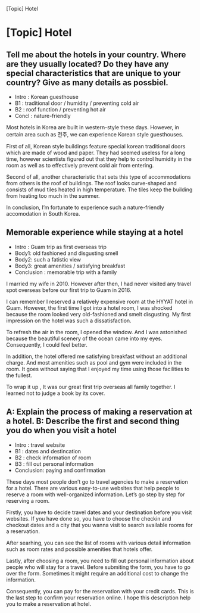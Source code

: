 [Topic] Hotel
# [Topic] Hotel

## Tell me about the hotels in your country. Where are they usually located? Do they have any special characteristics that are unique to your country? Give as many details as possbiel.

- Intro : Korean guesthouse
- B1 : traditional door / humidity / preventing cold air
- B2 : roof function / preventing hot air
- Concl : nature-friendly 

Most hotels in Korea are built in western-style these days. However, in certain area such as 전주, we can experience Korean style guesthouses.

First of all, Korean style buildings feature special korean traditional doors which are made of wood and paper. They had seemed useless for a long time, however scientists figured out that they help to control humidity in the room as well as to effectively prevent cold air from entering. 

Second of all, another characteristic that sets this type of accommodations from others is the roof of buildings. The roof looks curve-shaped and consists of mud tiles heated in high temperature. The tiles keep the building from heating too much in the summer.

In conclusion, I’m fortunate to experience such a nature-friendly accomodation in South Korea.

##  Memorable experience while staying at a hotel

- Intro : Guam trip as first overseas trip
- Body1: old fashioned and disgusting smell
- Body2: such a fatistic view 
- Body3: great amenities / satisfying breakfast 
- Conclusion : memorable trip with a family

I married my wife in 2010. However after then, I had never visited any travel spot overseas before our first trip to Guam in 2016. 

I can remember I reserved a relatively expensive room at the HYYAT hotel in Guam. However, the first time I got into a hotel room, I was shocked because the room looked very old-fashioned and smelt disgusting. My first impression on the hotel was such a dissatisfaction.

To refresh the air in the room, I opened the window. And I was astonished because the beautiful scenery of the ocean came into my eyes. Consequently, I could feel better.

In addition, the hotel offered me satisfying breakfast without an additional charge. And most amenities such as pool and gym were included in the room. It goes without saying that I enjoyed my time using those facilities to the fullest. 

To wrap it up , It was our great first trip overseas all family together. I learned not to judge a book by its cover.


## A: Explain the process of making a reservation at a hotel. B: Describe the first and second thing you do when you visit a hotel

- Intro : travel website 
- B1 : dates and destincation
- B2 : check information of room
- B3 : fill out personal information
- Conclusion: paying and confirmation

These days most people don’t go to travel agencies to make a reservation for a hotel. There are various easy-to-use websites that help people to reserve a room with well-organized information. Let’s go step by step for reserving a room.

Firstly, you have to decide travel dates and your destination before you visit websites. If you have done so, you have to choose the checkin and checkout dates and a city that you wanna visit to search available rooms for a reservation. 

After searhing, you can see the list of rooms with various detail information such as room rates and possible amenities that hotels offer. 

Lastly, after choosing a room, you need to fill out personal information about people who will stay for a travel. Before submiting the form, you have to go over the form. Sometimes it might require an additional cost to change the information. 

Consequently, you can pay for the reservation with your credit cards. This is the last step to confirm your reservation online. I hope this description help you to make a reservation at hotel.







